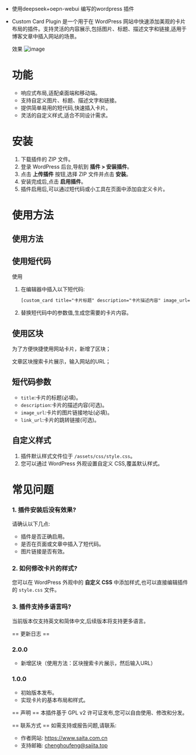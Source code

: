 - 使用deepseek+oepn-webui 编写的wordpress 插件
- Custom Card Plugin 是一个用于在 WordPress 网站中快速添加美观的卡片布局的插件。支持灵活的内容展示,包括图片、标题、描述文字和链接,适用于博客文章中插入网站的场景。

  效果
  ![image](https://github.com/user-attachments/assets/a33fdf3c-3998-42e3-a50a-a97a4c0167d0)

  

  # 功能 

  - 响应式布局,适配桌面端和移动端。
  - 支持自定义图片、标题、描述文字和链接。
  - 提供简单易用的短代码,快速插入卡片。
  - 灵活的自定义样式,适合不同设计需求。

  # 安装 

  1. 下载插件的 ZIP 文件。
  2. 登录 WordPress 后台,导航到 **插件 > 安装插件**。
  3. 点击 **上传插件** 按钮,选择 ZIP 文件并点击 **安装**。
  4. 安装完成后,点击 **启用插件**。
  5. 插件启用后,可以通过短代码或小工具在页面中添加自定义卡片。

  # 使用方法 
  ## 使用方法

  ##  使用短代码

  使用

  1. 在编辑器中插入以下短代码:

     ```html
     [custom_card title="卡片标题" description="卡片描述内容" image_url="https://example.com/image.jpg" link_url="https://example.com"]
     ```

  2. 替换短代码中的参数值,生成您需要的卡片内容。

  

  ## 使用区块

  为了方便快捷使用网站卡片，新增了区块；

  文章区块搜索卡片展示，输入网站的URL；

  ## 短代码参数

  - `title`:卡片的标题(必填)。
  - `description`:卡片的描述内容(可选)。
  - `image_url`:卡片的图片链接地址(必填)。
  - `link_url`:卡片的跳转链接(可选)。

  ## 自定义样式

  1. 插件默认样式文件位于 `/assets/css/style.css`。
  2. 您可以通过 WordPress 外观设置自定义 CSS,覆盖默认样式。

  # 常见问题 

  ### 1. 插件安装后没有效果?

  请确认以下几点:

  - 插件是否正确启用。
  - 是否在页面或文章中插入了短代码。
  - 图片链接是否有效。

  ### 2. 如何修改卡片的样式?

  您可以在 WordPress 外观中的 **自定义 CSS** 中添加样式,也可以直接编辑插件的 `style.css` 文件。

  ### 3. 插件支持多语言吗?

  当前版本仅支持英文和简体中文,后续版本将支持更多语言。

  == 更新日志 ==

  ### 2.0.0

  - 新增区块（使用方法：区块搜索卡片展示，然后输入URL）

  ### 1.0.0

  - 初始版本发布。
  - 实现卡片的基本布局和样式。

  == 声明 == 本插件基于 GPL v2 许可证发布,您可以自由使用、修改和分发。

  == 联系方式 == 如需支持或报告问题,请联系:

  - 作者网站: https://www.saita.com.cn
  - 支持邮箱: chenghoufeng@saiita.top
